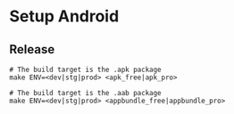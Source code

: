 # Setup Android

## Release

```shell
# The build target is the .apk package
make ENV=<dev|stg|prod> <apk_free|apk_pro>
```

```shell
# The build target is the .aab package
make ENV=<dev|stg|prod> <appbundle_free|appbundle_pro>
```

[//]: # (## Tests)

[//]: # ()

[//]: # (### Deep Links on Android &#40;app links&#41;)

[//]: # ()

[//]: # (```shell)

[//]: # (adb shell am start -a android.intent.action.VIEW -d "pg://debug")

[//]: # (```)
